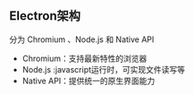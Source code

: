 ## Electron架构
分为 Chromium 、Node.js 和 Native API

* Chromium：支持最新特性的浏览器
* Node.js :javascript运行时，可实现文件读写等
* Native API：提供统一的原生界面能力
